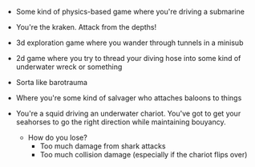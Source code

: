 - Some kind of physics-based game where you're driving a submarine
- You're the kraken. Attack from the depths!
- 3d exploration game where you wander through tunnels in a minisub
- 2d game where you try to thread your diving hose into some kind of underwater wreck or something
- Sorta like barotrauma

- Where you're some kind of salvager who attaches baloons to things
- You're a squid driving an underwater chariot. You've got to get your seahorses to go the right direction while maintaining bouyancy.
  - How do you lose?
	- Too much damage from shark attacks
	- Too much collision damage (especially if the chariot flips over)

